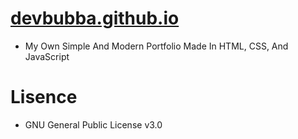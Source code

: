 # <a href="https://devbubba.github.io/" target="_blank">devbubba.github.io</a>

- My Own Simple And Modern Portfolio Made In HTML, CSS, And JavaScript


# Lisence

- GNU General Public License v3.0

